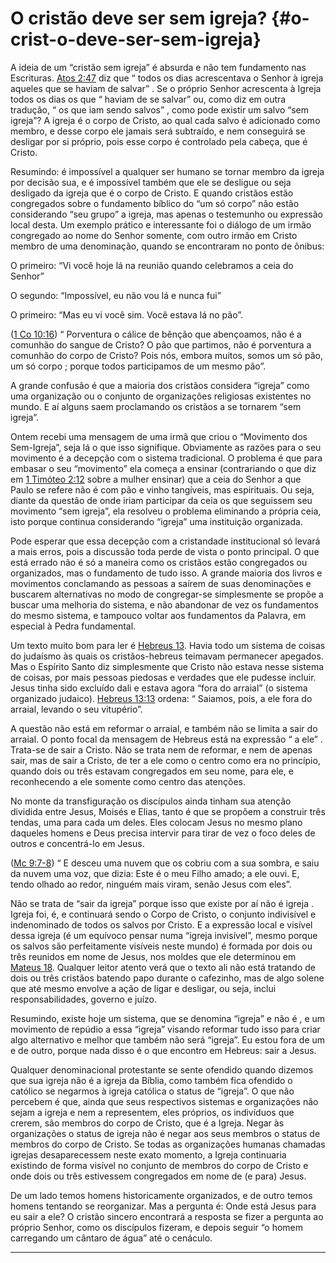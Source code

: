 # O cristão deve ser sem igreja? {#o-crist-o-deve-ser-sem-igreja}

A ideia de um “cristão sem igreja” é absurda e não tem fundamento nas Escrituras. [Atos 2:47](http://bibliaonline.com.br/acf/atos/2/47) diz que “ todos os dias acrescentava o Senhor à igreja aqueles que se haviam de salvar” . Se o próprio Senhor acrescenta à Igreja todos os dias os que “ haviam de se salvar” ou, como diz em outra tradução, “ os que iam sendo salvos” , como pode existir um salvo “sem igreja”? A igreja é o corpo de Cristo, ao qual cada salvo é adicionado como membro, e desse corpo ele jamais será subtraído, e nem conseguirá se desligar por si próprio, pois esse corpo é controlado pela cabeça, que é Cristo.

Resumindo: é impossível a qualquer ser humano se tornar membro da igreja por decisão sua, e é impossível também que ele se desligue ou seja desligado da igreja que é o corpo de Cristo. E quando cristãos estão congregados sobre o fundamento bíblico do “um só corpo” não estão considerando “seu grupo” a igreja, mas apenas o testemunho ou expressão local desta. Um exemplo prático e interessante foi o diálogo de um irmão congregado ao nome do Senhor somente, com outro irmão em Cristo membro de uma denominação, quando se encontraram no ponto de ônibus:

O primeiro: “Vi você hoje lá na reunião quando celebramos a ceia do Senhor”

O segundo: “Impossível, eu não vou lá e nunca fui”

O primeiro: “Mas eu vi você sim. Você estava lá no pão”.

([1 Co 10:16](http://bibliaonline.com.br/acf/1co/10/16)) “ Porventura o cálice de bênção que abençoamos, não é a comunhão do sangue de Cristo? O pão que partimos, não é porventura a comunhão do corpo de Cristo? Pois nós, embora muitos, somos um só pão, um só corpo ; porque todos participamos de um mesmo pão”.

A grande confusão é que a maioria dos cristãos considera “igreja” como uma organização ou o conjunto de organizações religiosas existentes no mundo. E aí alguns saem proclamando os cristãos a se tornarem “sem igreja”.

Ontem recebi uma mensagem de uma irmã que criou o “Movimento dos Sem-Igreja”, seja lá o que isso signifique. Obviamente as razões para o seu movimento é a decepção com o sistema tradicional. O problema é que para embasar o seu “movimento” ela começa a ensinar (contrariando o que diz em [1 Timóteo 2:12](http://bibliaonline.com.br/acf/1tm/2/12) sobre a mulher ensinar) que a ceia do Senhor a que Paulo se refere não é com pão e vinho tangíveis, mas espirituais. Ou seja, diante da questão de onde iriam participar da ceia os que seguissem seu movimento “sem igreja”, ela resolveu o problema eliminando a própria ceia, isto porque continua considerando “igreja” uma instituição organizada.

Pode esperar que essa decepção com a cristandade institucional só levará a mais erros, pois a discussão toda perde de vista o ponto principal. O que está errado não é só a maneira como os cristãos estão congregados ou organizados, mas o fundamento de tudo isso. A grande maioria dos livros e movimentos conclamando as pessoas a saírem de suas denominações e buscarem alternativas no modo de congregar-se simplesmente se propõe a buscar uma melhoria do sistema, e não abandonar de vez os fundamentos do mesmo sistema, e tampouco voltar aos fundamentos da Palavra, em especial à Pedra fundamental.

Um texto muito bom para ler é [Hebreus 13](http://bibliaonline.com.br/acf/hb/13). Havia todo um sistema de coisas do judaísmo às quais os cristãos-hebreus teimavam permanecer apegados. Mas o Espírito Santo diz simplesmente que Cristo não estava nesse sistema de coisas, por mais pessoas piedosas e verdades que ele pudesse incluir. Jesus tinha sido excluído dali e estava agora “fora do arraial” (o sistema organizado judaico). [Hebreus 13:13](http://bibliaonline.com.br/acf/hb/13/13) ordena: “ Saiamos, pois, a ele fora do arraial, levando o seu vitupério”.

A questão não está em reformar o arraial, e também não se limita a sair do arraial. O ponto focal da mensagem de Hebreus está na expressão “ a ele” . Trata-se de sair a Cristo. Não se trata nem de reformar, e nem de apenas sair, mas de sair a Cristo, de ter a ele como o centro como era no princípio, quando dois ou três estavam congregados em seu nome, para ele, e reconhecendo a ele somente como centro das atenções.

No monte da transfiguração os discípulos ainda tinham sua atenção dividida entre Jesus, Moisés e Elias, tanto é que se propõem a construir três tendas, uma para cada um deles. Eles colocam Jesus no mesmo plano daqueles homens e Deus precisa intervir para tirar de vez o foco deles de outros e concentrá-lo em Jesus.

([Mc 9:7-8](http://bibliaonline.com.br/acf/mc/9/7-8)) “ E desceu uma nuvem que os cobriu com a sua sombra, e saiu da nuvem uma voz, que dizia: Este é o meu Filho amado; a ele ouvi. E, tendo olhado ao redor, ninguém mais viram, senão Jesus com eles”.

Não se trata de “sair da igreja” porque isso que existe por aí não é igreja . Igreja foi, é, e continuará sendo o Corpo de Cristo, o conjunto indivisível e indenominado de todos os salvos por Cristo. E a expressão local e visível dessa igreja (é um equívoco pensar numa “igreja invisível”, mesmo porque os salvos são perfeitamente visíveis neste mundo) é formada por dois ou três reunidos em nome de Jesus, nos moldes que ele determinou em [Mateus 18](http://bibliaonline.com.br/acf/mt/18). Qualquer leitor atento verá que o texto ali não está tratando de dois ou três cristãos batendo papo durante o cafezinho, mas de algo solene que até mesmo envolve a ação de ligar e desligar, ou seja, inclui responsabilidades, governo e juízo.

Resumindo, existe hoje um sistema, que se denomina “igreja” e não é , e um movimento de repúdio a essa “igreja” visando reformar tudo isso para criar algo alternativo e melhor que também não será “igreja”. Eu estou fora de um e de outro, porque nada disso é o que encontro em Hebreus: sair a Jesus.

Qualquer denominacional protestante se sente ofendido quando dizemos que sua igreja não é a igreja da Bíblia, como também fica ofendido o católico se negarmos à igreja católica o status de “igreja”. O que não percebem é que, ainda que seus respectivos sistemas e organizações não sejam a igreja e nem a representem, eles próprios, os indivíduos que crerem, são membros do corpo de Cristo, que é a Igreja. Negar às organizações o status de igreja não é negar aos seus membros o status de membros do corpo de Cristo. Se todas as organizações humanas chamadas igrejas desaparecessem neste exato momento, a Igreja continuaria existindo de forma visível no conjunto de membros do corpo de Cristo e onde dois ou três estivessem congregados em nome de (e para) Jesus.

De um lado temos homens historicamente organizados, e de outro temos homens tentando se reorganizar. Mas a pergunta é: Onde está Jesus para eu sair a ele? O cristão sincero encontrará a resposta se fizer a pergunta ao próprio Senhor, como os discípulos fizeram, e depois seguir “o homem carregando um cântaro de água” até o cenáculo.

*****